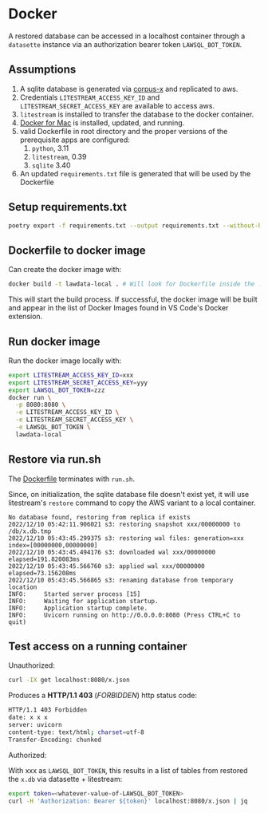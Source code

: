 # Docker

A restored database can be accessed in a localhost container through a `datasette` instance via an authorization bearer token `LAWSQL_BOT_TOKEN`.

## Assumptions

1. A sqlite database is generated via [corpus-x](https://github.com/justmars/corpus-x) and replicated to aws.
2. Credentials `LITESTREAM_ACCESS_KEY_ID` and `LITESTREAM_SECRET_ACCESS_KEY` are available to access aws.
3. `litestream` is installed to transfer the database to the docker container.
4. [Docker for Mac](https://docs.docker.com/desktop/install/mac-install/) is installed, updated, and running.
5. valid Dockerfile in root directory and the proper versions of the prerequisite apps are configured:
    1. `python`, 3.11
    2. `litestream`, 0.39
    3. `sqlite` 3.40
6. An updated `requirements.txt` file is generated that will be used by the Dockerfile

## Setup requirements.txt

```sh
poetry export -f requirements.txt --output requirements.txt --without-hashes
```

## Dockerfile to docker image

Can create the docker image with:

```sh
docker build -t lawdata-local . # Will look for Dockerfile inside the . folder
```

This will start the build process. If successful, the docker image will be built and appear in the list of Docker Images found in VS Code's Docker extension.

## Run docker image

Run the docker image locally with:

```sh
export LITESTREAM_ACCESS_KEY_ID=xxx
export LITESTREAM_SECRET_ACCESS_KEY=yyy
export LAWSQL_BOT_TOKEN=zzz
docker run \
  -p 8080:8080 \
  -e LITESTREAM_ACCESS_KEY_ID \
  -e LITESTREAM_SECRET_ACCESS_KEY \
  -e LAWSQL_BOT_TOKEN \
  lawdata-local
```

## Restore via run.sh

The [Dockerfile](../Dockerfile) terminates with `run.sh`.

Since, on initialization, the sqlite database file doesn't exist yet, it will use litestream's `restore` command to copy the AWS variant to a local container.

```console
No database found, restoring from replica if exists
2022/12/10 05:42:11.906021 s3: restoring snapshot xxx/00000000 to /db/x.db.tmp
2022/12/10 05:43:45.299375 s3: restoring wal files: generation=xxx index=[00000000,00000000]
2022/12/10 05:43:45.494176 s3: downloaded wal xxx/00000000 elapsed=191.820083ms
2022/12/10 05:43:45.566760 s3: applied wal xxx/00000000 elapsed=73.156208ms
2022/12/10 05:43:45.566865 s3: renaming database from temporary location
INFO:     Started server process [15]
INFO:     Waiting for application startup.
INFO:     Application startup complete.
INFO:     Uvicorn running on http://0.0.0.0:8080 (Press CTRL+C to quit)
```

## Test access on a running container

Unauthorized:

```sh
curl -IX get localhost:8080/x.json
```

Produces a **HTTP/1.1  403** (_FORBIDDEN_) http status code:

```sh
HTTP/1.1 403 Forbidden
date: x x x
server: uvicorn
content-type: text/html; charset=utf-8
Transfer-Encoding: chunked
```

Authorized:

With xxx as `LAWSQL_BOT_TOKEN`, this results in a list of tables from restored the `x.db` via datasette + litestream:

```sh
export token=<whatever-value-of-LAWSQL_BOT_TOKEN>
curl -H 'Authorization: Bearer ${token}' localhost:8080/x.json | jq
```
